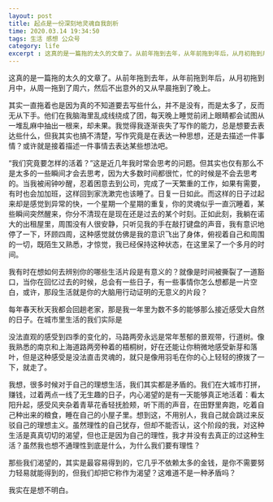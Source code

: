 ```yaml
---
layout: post
title: 起点是一份深刻地灵魂自我剖析
time: 2020.03.14 19:34:50
tags: 生活 感想 公众号
category: life
excerpt : ​这真的是一篇拖的太久的文章了。从前年拖到去年，从年前拖到年后，从月初拖到月中，从周一拖到了周六，然后不出意外的又从早晨拖到了晚上。
---
```


​这真的是一篇拖的太久的文章了。从前年拖到去年，从年前拖到年后，从月初拖到月中，从周一拖到了周六，然后不出意外的又从早晨拖到了晚上。


其实一直拖着也是因为真的不知道要去写些什么，并不是没有，而是太多了，反而无从下手。他们在我脑海里乱成线绕成了团，每天晚上睡觉前闭上眼睛都会试图从一堆乱麻中抽出一根来，却未果。我觉得我逐渐丧失了写作的能力，总是想要去表达些什么，但我其实也搞不清楚，写作究竟是在表达一种思想，还是去描述一件事情？或许就是接着描述一件事情去表达某些想法吧。


“我们究竟要怎样的活着？”这是近几年我时常会思考的问题。但其实也仅有那么不是太多的一些瞬间才会去思考，因为大多数时间都很忙，忙的时候是不会去思考的。当我被闹钟吵醒，忍着困意去到公司，完成了一天繁重的工作，如果有需要，有时也会加加班，这样回到家洗漱完也该睡了。日复一日如此。而这样的日子过起来却是感觉到异常的快，一个星期一个星期的重复，你的灵魂似乎一直沉睡着，某些瞬间突然醒来，你分不清现在是现在还是过去的某个时刻。正如此刻，我躺在诺大的出租屋里，周围没有人很安静，只听见我的手在敲打键盘的声音，我有意识地停了一下，环顾四周，这种感觉就仿佛是我的意识飞出了身体，俯视着自己和周围的一切，既陌生又熟悉，才惊觉，我已经保持这种状态，在这里呆了一个多月的时间。

我有时在想如何去辨别你的哪些生活片段是有意义的？就像是时间被撕裂了一道豁口，当你在回忆过去的时候，总会有一些日子，有一些事情你怎么想都是一片空白，或许，那段生活就是你的大脑用行动证明的无意义的片段？

每年春天秋天我都会回趟老家，那是我一年里为数不多的能够那么接近感受大自然的日子。在城市里生活的我们实际是

没法直观的感受到四季的变化的，马路两旁永远是常年葱郁的景观带，行道树。像我熟悉的南京和上海道路两旁种着的梧桐树，好在还能让你稍微地感受新芽和落叶，但是这种感受是没法直击灵魂的，就只是像用羽毛在你的心上轻轻的撩拨了一下，就走了。

我想，很多时候对于自己的理想生活，我们其实都是矛盾的。我们在大城市打拼，赚钱，过着两点一线了无生趣的日子，内心渴望的是有一天能够真正地活着：看太阳升起，感受风夹杂着青草花香轻抚脸颊，听下雨的声音，在田野里奔跑，吃着自己种出来的粮食，睡在自己的小屋子里。想到这，不用别人，我自己就会跳过来反驳自己的理想主义。虽然理性的自己犹存，但却不能否认，这个阶段的我，对这种生活是真真切切的渴望，但也正是因为自己的理性，我才并没有去真正的过这种生活？虽然我也想不通理性到底是什么，为什么我们要有理性？

那些我们渴望的，其实是最容易得到的，它几乎不依赖太多的金钱，是你不需要努力轻易就能得到的，但我们却把它称作为渴望？这难道不是一种矛盾吗？

我实在是想不明白。
